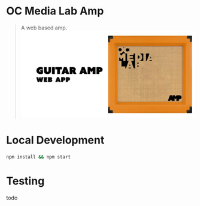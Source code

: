 # OC Media Lab Amp

> A web based amp.
> ![Amp Preview](https://raw.githubusercontent.com/marcusbadillo/ocml-amp/main/src/img/github-preview.jpg)

# Local Development

```bash
npm install && npm start
```

# Testing

todo
